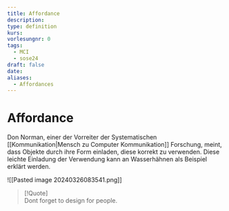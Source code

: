 ```yaml
---
title: Affordance
description: 
type: definition
kurs: 
vorlesungnr: 0
tags:
  - MCI
  - sose24
draft: false
date: 
aliases:
  - Affordances
---
```

# Affordance

Don Norman, einer der Vorreiter der Systematischen [[Kommunikation|Mensch zu Computer Kommunikation]] Forschung, meint, dass Objekte durch ihre Form einladen, diese korrekt zu verwenden. Diese leichte Einladung der Verwendung kann an Wasserhähnen als Beispiel erklärt werden.

![[Pasted image 20240326083541.png]]

> [!Quote]  
> Dont forget to design for people.


